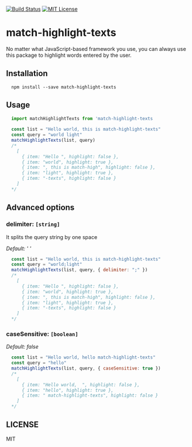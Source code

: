[![Build Status](https://travis-ci.org/dingq84/match-highlight-texts.svg?branch=master)](https://travis-ci.org/dingq84/match-highlight-texts)
[![MIT License](https://img.shields.io/npm/l/match-sorter.svg?style=flat-square)](https://github.com/kentcdodds/match-sorter/blob/master/other/LICENSE)

<div>
<h1>match-highlight-texts</h1>
<p>No matter what JavaScript-based framework you use, you can always use this package to highlight words entered by the user.</p>
</div>

## Installation
```
  npm install --save match-highlight-texts
```

## Usage
```javascript
  import matchHighlightTexts from 'match-highlight-texts
  
  const list = "Hello world, this is match-highlight-texts"
  const query = "world light"
  matchHighlightTexts(list, query)
  /*
    [
      { item: "Hello ", highlight: false }, 
      { item: "world", highlight: true }, 
      { item: ", this is match-high", highlight: false }, 
      { item: "light", highlight: true },
      { item: "-texts", highlight: false }
    ]
  */
```

## Advanced options

### delimiter: `[string]`

It splits the query string by one space

_Default: ' '_

```javascript
  const list = "Hello world, this is match-highlight-texts"
  const query = "world;light"
  matchHighlightTexts(list, query, { delimiter: ";" })
  /*
    [
      { item: "Hello ", highlight: false }, 
      { item: "world", highlight: true }, 
      { item: ", this is match-high", highlight: false }, 
      { item: "light", highlight: true },
      { item: "-texts", highlight: false }
    ]
  */
```

### caseSensitive: `[boolean]`

_Default: false_

```javascript
  const list = "Hello world, hello match-highlight-texts"
  const query = "hello"
  matchHighlightTexts(list, query, { caseSensitive: true })
  /*
    [
      { item: "Hello world,  ", highlight: false }, 
      { item: "hello", highlight: true }, 
      { item: " match-highlight-texts", highlight: false }
    ]
  */
```

## LICENSE

MIT

